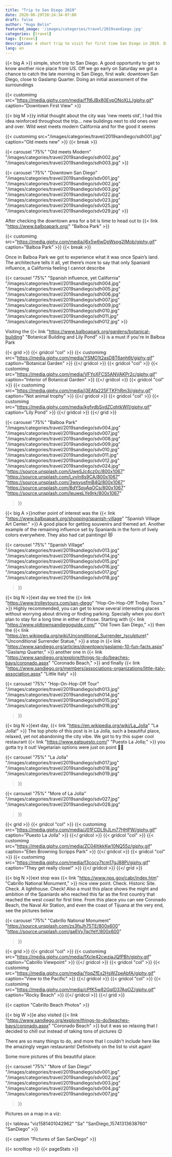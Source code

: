 ```yaml
---
title: "Trip to San Diego 2019"
date: 2020-06-29T20:24:34-07:00
draft: false
author: "Hugo Belin"
featured_image: '/images/categories/travel/2019sandiego.jpg'
categories: [travel]
tags: [travel]
description: A short trip to visit for first time San Diego in 2019. Discovered some interesting places that I documented here
lang: en
---
```


{{< big A >}} simple, short trip to San Diego. A good opportunity to get to know another nice place from US. Off we go early on Saturday we got a chance to catch 
the late morning in San Diego, first walk: downtown San Diego, close to Gaslamp Quarter. Doing an initial assessment of the surroundings

{{< customimg src="https://media.giphy.com/media/fTt6JBx80EvpONoXLL/giphy.gif" caption="Downtown First View" >}}

{{< big M >}}y initial thought about the city was 'new meets old', I had this idea reinforced throughout the trip... new buildings next to old ones over and over. 
Wild west meets modern California and for the good it seems

{{< customimg src="/images/categories/travel/2019sandiego/sdh001.jpg" caption="Old meets new" >}}
{{< break >}}

{{< carousel "75%"
"Old meets Modern"
"/images/categories/travel/2019sandiego/sdh002.jpg"
"/images/categories/travel/2019sandiego/sdh003.jpg" >}}

{{< carousel "75%"
"Downtown San Diego"
"/images/categories/travel/2019sandiego/sdv001.jpg"
"/images/categories/travel/2019sandiego/sdv002.jpg"
"/images/categories/travel/2019sandiego/sdv003.jpg"
"/images/categories/travel/2019sandiego/sdv022.jpg"
"/images/categories/travel/2019sandiego/sdv023.jpg"
"/images/categories/travel/2019sandiego/sdv025.jpg"
"/images/categories/travel/2019sandiego/sdv029.jpg" >}}

After checking the downtown area for a bit is time to head out to {{< link "https://www.balboapark.org/" "Balboa Park" >}}

{{< customimg src="https://media.giphy.com/media/j6x5w6wDpWspg2IMob/giphy.gif" caption="Balboa Park" >}}
{{< break >}}

Once in Balboa Park we got to experience what it was once Spain’s land. The architecture tells it all, yet there’s more to say that only Spaniard influence, a 
California feeling I cannot describe

{{< carousel "75%"
"Spanish influence, yet California"
"/images/categories/travel/2019sandiego/sdh004.jpg"
"/images/categories/travel/2019sandiego/sdh005.jpg"
"/images/categories/travel/2019sandiego/sdh006.jpg"
"/images/categories/travel/2019sandiego/sdh007.jpg"
"/images/categories/travel/2019sandiego/sdh009.jpg"
"/images/categories/travel/2019sandiego/sdh010.jpg"
"/images/categories/travel/2019sandiego/sdh011.jpg"
"/images/categories/travel/2019sandiego/sdh012.jpg" >}}

Visiting the {{< link "https://www.balboapark.org/gardens/botanical-building" "Botanical Building and Lily Pond" >}} is a must if you're in Balboa Park

{{< grid >}}
  {{< gridcol "col" >}}
    {{< customimg src="https://media.giphy.com/media/YSMO1t2asD8T6anh6t/giphy.gif" caption="Botanical Garden" >}}
  {{</ gridcol >}}
  {{< gridcol "col" >}}
    {{< customimg src="https://media.giphy.com/media/VFYoXFCS5ANVAKPr2c/giphy.gif" caption="Interior of Botanical Garden" >}}
  {{</ gridcol >}}
  {{< gridcol "col" >}}
    {{< customimg src="https://media.giphy.com/media/j3EAfa225FTKFhRm3i/giphy.gif" caption="Not animal trophy" >}}
  {{</ gridcol >}}
  {{< gridcol "col" >}}
    {{< customimg src="https://media.giphy.com/media/kgfydbSvdZCqhtkWl1/giphy.gif" caption="Lily Pond" >}}
  {{</ gridcol >}}
{{</ grid >}}

{{< carousel "75%"
"Balboa Park"
"/images/categories/travel/2019sandiego/sdv004.jpg"
"/images/categories/travel/2019sandiego/sdv007.jpg"
"/images/categories/travel/2019sandiego/sdv008.jpg"
"/images/categories/travel/2019sandiego/sdv009.jpg"
"/images/categories/travel/2019sandiego/sdv010.jpg"
"/images/categories/travel/2019sandiego/sdv011.jpg"
"/images/categories/travel/2019sandiego/sdv012.jpg"
"/images/categories/travel/2019sandiego/sdv024.jpg"
"https://source.unsplash.com/UweSJc4cz0c/800x1067"
"https://source.unsplash.com/l_vvIn8s9CA/800x1067"
"https://source.unsplash.com/3wsyusfmB4Q/800x1067"
"https://source.unsplash.com/BdYSpyAqOCs/800x1067"
"https://source.unsplash.com/IeuweLYe9rk/800x1067"
>}}

{{< big A >}}nother point of interest was the {{< link "https://www.balboapark.org/shopping/spanish-village" "Spanish Village Art Center." >}} 
A good place for getting souvenirs and themed art. Another example of the remaining 
influence set by Spaniards in the form of lively colors everywhere. They also had cat paintings! 😻

{{< carousel "75%"
"Spanish Village"
"/images/categories/travel/2019sandiego/sdv013.jpg"
"/images/categories/travel/2019sandiego/sdv014.jpg"
"/images/categories/travel/2019sandiego/sdv015.jpg"
"/images/categories/travel/2019sandiego/sdv016.jpg"
"/images/categories/travel/2019sandiego/sdv017.jpg"
"/images/categories/travel/2019sandiego/sdv018.jpg"
>}}

{{< big N >}}ext day we tried the {{< link "https://www.trolleytours.com/san-diego" "Hop-On-Hop-Off Trolley Tours." >}} Highly recommended, you can get to know several 
interesting places without worrying about driving or finding parking. Specially when you don't plan to stay for a long time in either of those. Starting with 
{{< link "https://www.oldtownsandiegoguide.com/" "Old Town San Diego," >}} then the 
{{< link "https://en.wikipedia.org/wiki/Unconditional_Surrender_(sculpture)" "Unconditional Surrender Statue," >}} a stop in 
{{< link "https://www.sandiego.org/articles/downtown/gaslamp-10-fun-facts.aspx" "Gaslamp Quarter," >}} another one in 
{{< link "https://www.sandiego.org/explore/things-to-do/beaches-bays/coronado.aspx" "Coronado Beach," >}} and finally 
{{< link "https://www.sandiego.org/members/associations-organizations/little-italy-association.aspx" "Little Italy" >}}

{{< carousel "75%"
"Hop-On-Hop-Off Tour"
"/images/categories/travel/2019sandiego/sdh013.jpg"
"/images/categories/travel/2019sandiego/sdh014.jpg"
"/images/categories/travel/2019sandiego/sdh015.jpg"
"/images/categories/travel/2019sandiego/sdh016.jpg"
>}}

{{< big N >}}ext day, {{< link "https://en.wikipedia.org/wiki/La_Jolla" "La Jolla!" >}} The top photo of this post is in La Jolla, such a beautiful place, relaxed, yet not 
abandoning the city vibe. We got to try this super cool restaurant {{< link "https://www.eatpuesto.com/" "Puesto La Jolla;" >}} you gotta try it out! Vegetarian 
options were just on point 👌🏻

{{< carousel "75%"
"La Jolla"
"/images/categories/travel/2019sandiego/sdh017.jpg"
"/images/categories/travel/2019sandiego/sdh018.jpg"
"/images/categories/travel/2019sandiego/sdh019.jpg"
>}}

{{< carousel "75%"
"More of La Jolla"
"/images/categories/travel/2019sandiego/sdv027.jpg"
"/images/categories/travel/2019sandiego/sdv028.jpg"
>}}

{{< grid >}}
  {{< gridcol "col" >}}
    {{< customimg src="https://media.giphy.com/media/J01FCDL9iJLm77HHPW/giphy.gif" caption="Puesto La Jolla" >}}
  {{</ gridcol >}}
  {{< gridcol "col" >}}
    {{< customimg src="https://media.giphy.com/media/ZC04ltikkKw10NQ55z/giphy.gif" caption="Ellen Browning Scripps Park" >}}
  {{</ gridcol >}}
  {{< gridcol "col" >}}
    {{< customimg src="https://media.giphy.com/media/f3cocy7tcm17gJ88Pi/giphy.gif" caption="They get really close!" >}}
  {{</ gridcol >}}
{{</ grid >}}

{{< big N >}}ext stop was {{< link "https://www.nps.gov/cabr/index.htm" "Cabrillo National Monument," >}} nice view point. Check. Historic Site. Check. A lighthouse. 
Check! Also a must this place shows the might and ambition of the Spaniards who reached this far as the first country that reached the west coast for first 
time. From this place you can see Coronado Beach, the Naval Air Station, and even the coast of Tijuana at the very end, see the pictures below

{{< carousel "75%"
"Cabrillo National Monument"
"https://source.unsplash.com/zs3fsJh75TE/800x600"
"https://source.unsplash.com/ga6Vy7qcYeY/800x600"
>}}

{{< grid >}}
  {{< gridcol "col" >}}
    {{< customimg src="https://media.giphy.com/media/fXcIe42cwzjaJQfPBh/giphy.gif" caption="Cabrillo Viewpoint" >}}
  {{</ gridcol >}}
  {{< gridcol "col" >}}
    {{< customimg src="https://media.giphy.com/media/YpqZfEx2HsWZpeAbfA/giphy.gif" caption="View to the Pacific" >}}
  {{</ gridcol >}}
  {{< gridcol "col" >}}
    {{< customimg src="https://media.giphy.com/media/cPfK5w82GqID37AqOZ/giphy.gif" caption="Rocky Beach" >}}
  {{</ gridcol >}}
{{</ grid >}}

{{< caption "Cabrillo Beach Photos" >}}

{{< big W >}}e also visited {{< link "https://www.sandiego.org/explore/things-to-do/beaches-bays/coronado.aspx" "Coronado Beach" >}} but it was so relaxing that I 
decided to chill out instead of taking tons of pictures 😉

There are so many things to do, and more that I couldn't include here like the amazingly vegan restaurants! Definitively on the list to visit again!

Some more pictures of this beautiful place:

{{< carousel "75%"
"More of San Diego"
"/images/categories/travel/2019sandiego/sdv001.jpg"
"/images/categories/travel/2019sandiego/sdv002.jpg"
"/images/categories/travel/2019sandiego/sdv003.jpg"
"/images/categories/travel/2019sandiego/sdv004.jpg"
"/images/categories/travel/2019sandiego/sdv007.jpg"
>}}

Pictures on a map in a viz:

{{< tableau "viz1581401042962" "Sa" "SanDiego_15741313638760" "SanDiego" >}}

{{< caption "Pictures of San SanDiego" >}}

{{< scrolltop >}}
{{< pageStats >}}
